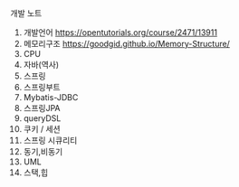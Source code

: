개발 노트

1. 개발언어  https://opentutorials.org/course/2471/13911
2. 메모리구조  https://goodgid.github.io/Memory-Structure/
3. CPU
4. 자바(역사)
5. 스프링
6. 스프링부트
7. Mybatis-JDBC
8. 스프링JPA
9. queryDSL
10. 쿠키 / 세션
11. 스프링 시큐리티
12. 동기,비동기
13. UML
14. 스택,힙
